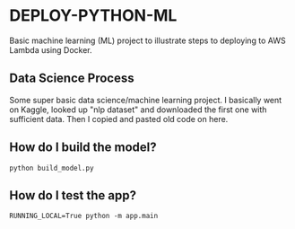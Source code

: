 # DEPLOY-PYTHON-ML


Basic machine learning (ML) project to illustrate steps to deploying to AWS Lambda using Docker.

## Data Science Process

Some super basic data science/machine learning project. I basically went on Kaggle, looked up "nlp dataset" and downloaded the first one with sufficient data. Then I copied and pasted old code on here.

## How do I build the model?

`python build_model.py`

## How do I test the app?

`RUNNING_LOCAL=True python -m app.main`